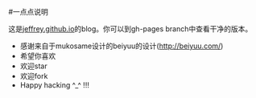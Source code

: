 #一点点说明

这是[jeffrey.github.io](http://jeffrey.github.io)的blog。你可以到gh-pages branch中查看干净的版本。
* 感谢来自于mukosame设计的beiyuu的设计(http://beiyuu.com/)
* 希望你喜欢
* 欢迎star
* 欢迎fork
* Happy hacking ^_^
!!!
